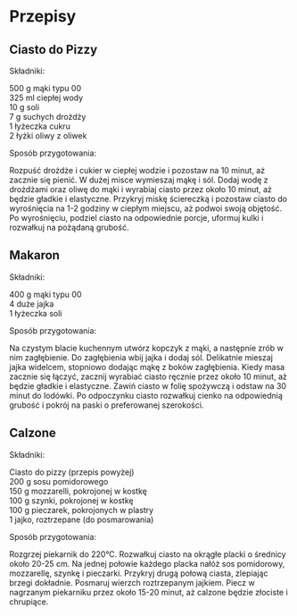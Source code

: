 # Przepisy

## Ciasto do Pizzy
    
Składniki:  

500 g mąki typu 00  
325 ml ciepłej wody  
10 g soli  
7 g suchych drożdży  
1 łyżeczka cukru  
2 łyżki oliwy z oliwek

Sposób przygotowania:

Rozpuść drożdże i cukier w ciepłej wodzie i pozostaw na 10 minut, aż zacznie się pienić.
W dużej misce wymieszaj mąkę i sól.
Dodaj wodę z drożdżami oraz oliwę do mąki i wyrabiaj ciasto przez około 10 minut, aż będzie gładkie i elastyczne.
Przykryj miskę ściereczką i pozostaw ciasto do wyrośnięcia na 1-2 godziny w ciepłym miejscu, aż podwoi swoją objętość.
Po wyrośnięciu, podziel ciasto na odpowiednie porcje, uformuj kulki i rozwałkuj na pożądaną grubość.  

## Makaron
 
Składniki:  

400 g mąki typu 00    
4 duże jajka    
1 łyżeczka soli 

Sposób przygotowania:    

Na czystym blacie kuchennym utwórz kopczyk z mąki, a następnie zrób w nim zagłębienie.
Do zagłębienia wbij jajka i dodaj sól.
Delikatnie mieszaj jajka widelcem, stopniowo dodając mąkę z boków zagłębienia.
Kiedy masa zacznie się łączyć, zacznij wyrabiać ciasto ręcznie przez około 10 minut, aż będzie gładkie i elastyczne.
Zawiń ciasto w folię spożywczą i odstaw na 30 minut do lodówki.
Po odpoczynku ciasto rozwałkuj cienko na odpowiednią grubość i pokrój na paski o preferowanej szerokości.  
  
## Calzone
Składniki:

Ciasto do pizzy (przepis powyżej)  
200 g sosu pomidorowego  
150 g mozzarelli, pokrojonej w kostkę  
100 g szynki, pokrojonej w kostkę  
100 g pieczarek, pokrojonych w plastry  
1 jajko, roztrzepane (do posmarowania)  

Sposób przygotowania:  

Rozgrzej piekarnik do 220°C.
Rozwałkuj ciasto na okrągłe placki o średnicy około 20-25 cm.
Na jednej połowie każdego placka nałóż sos pomidorowy, mozzarellę, szynkę i pieczarki.
Przykryj drugą połową ciasta, zlepiając brzegi dokładnie.
Posmaruj wierzch roztrzepanym jajkiem.
Piecz w nagrzanym piekarniku przez około 15-20 minut, aż calzone będzie złociste i chrupiące.
